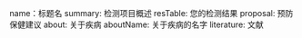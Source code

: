name：标题名
summary: 检测项目概述
resTable: 您的检测结果
proposal: 预防保健建议
about: 关于疾病
aboutName: 关于疾病的名字
literature: 文献